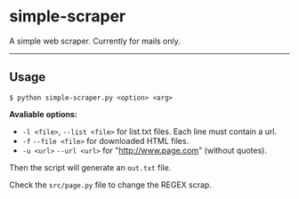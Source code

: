 # simple-scraper
A simple web scraper.
Currently for mails only.

----------------------------------------

## Usage
```
$ python simple-scraper.py <option> <arg>
```

**Avaliable options:**
- `-l <file>`, `--list <file>` for list.txt files. Each line must contain a url.
- `-f` `--file <file>` for downloaded HTML files.
- `-u <url>` `--url <url>` for "http://www.page.com" (without quotes).

Then the script will generate an `out.txt` file.

Check the `src/page.py` file to change the REGEX scrap.

